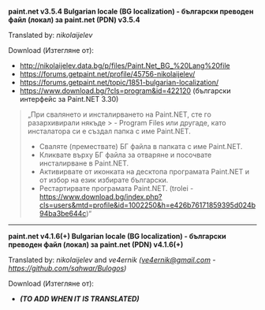 **paint.net v3.5.4 Bulgarian locale (BG localization) - български преводен файл (локал) за paint.net (PDN) v3.5.4**

Translated by: _nikolaijelev_

Download (Изтегляне от):
* http://nikolaijelev.data.bg/p/files/Paint.Net_BG_%20Lang%20file
* https://forums.getpaint.net/profile/45756-nikolaijelev/
* https://forums.getpaint.net/topic/1851-bulgarian-localization/
* https://www.download.bg/?cls=program&id=422120 (български интерфейс за Paint.NET 3.30)

> „При свалянето и инсталирването на Paint.NET, сте го разархивирали някъде > - Program Files или другаде, като инсталатора си е създал папка с име Paint.NET.
> - Сваляте (премествате) БГ файла в папката с име Paint.NET.
> - Кликвате върху БГ файла за отваряне и посочвате инсталирване в Paint.NET.
> - Активирвате от иконката на десктопа програмата Paint.NET и от избор на език избирате български.
> - Рестартирвате програмата Paint.NET. (trolei - https://www.download.bg/index.php?cls=users&mtd=profile&id=1002250&h=e426b76171859395d024b94ba3be644c)“

---

**paint.net v4.1.6(+) Bulgarian locale (BG localization) - български преводен файл (локал) за paint.net (PDN) v4.1.6(+)**

Translated by: _nikolaijelev_ and _ve4ernik (ve4ernik@gmail.com - https://github.com/sahwar/Bulogos)_

Download (Изтегляне от):
* _**(TO ADD WHEN IT IS TRANSLATED)**_
